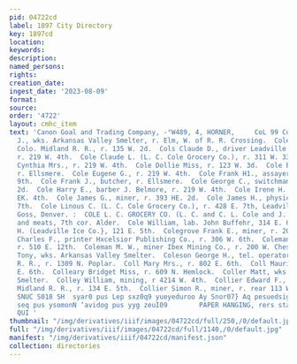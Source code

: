 ```yaml
---
pid: 04722cd
label: 1897 City Directory
key: 1897cd
location: 
keywords: 
description: 
named_persons: 
rights: 
creation_date: 
ingest_date: '2023-08-09'
format: 
source: 
order: '4722'
layout: cmhc_item
text: 'Canon Goal and Trading Company, -°W489, 4, HORNER,     CoL 99 CoOL  Cole Arthur
  J., wks. Arkansas Valley Smelter, r. Elm, W. of R. R. Crossing.  Cole Charles, switchman
  Colo. Midland R. R., r. 135 W. 2d.  Cols Claude D., driver Leadville Hardware Co.,
  r. 219 W. 4th.  Cole Claude L. (L. C. Cole Grocery Co.), r. 311 W. 33d av, Denver.  Cole
  Cynthia Mrs., r. 219 W. 4th.  Cole Dollie Miss, r. 123 W. 3d.  Cole Edgar, ranchman,
  r. Ellsmere.  Cole Eugene G., r. 219 W. 4th.  Cole Frank H1., assayer, r. 116 E.
  9th.  Cole Frank J., butcher, r. Ellsmere.  Cole George C., switchman, r,135 W.
  2d.  Cole Harry E., barber J. Belmore, r. 219 W. 4th.  Cole Irene H. Mis., r. 130
  EK. 4th.  Cole James G., miner, r. 393 HE. 2d.  Cole James H., physician, 114 E.
  7th.  Cole Linous C. (L. C. Cole Grocery Co.), r. 428 E. 7th, Leadville, and 654
  Goss, Denver. :  COLE L. C. GROCERY CO. (L. C. and C. L. Cole and J. A. Ames), groceries
  and meats, 7th cor. Alder.  Cole William, lab. John Buffehr, 314 E. 6th.  Cole William
  H. (Leadville Ice Co.}, 121 E. 5th.  Colegrove Frank E., miner, r. 202 E. 4th.  Coleman
  Charles F., printer Hxcelsior Publishing Co., r. 306 W. 6th.  Coleman Chester, miner,
  r. 510 E. 12th.  Coleman M. W., miner Ibex Mining Co., r. 200 W. Chest- nut.  Colence
  Tony, wks. Arkansas Valley Smelter.  Coleson George H., tel. operator D. & R. G.
  R. R., r. 1309 N. Poplar.  Coll Mary Mrs., r. 802 E. 6th.  Coll Maurice, r. 802
  E. 6th.  Colleary Bridget Miss, r. 609 N. Hemlock.  Coller Matt, wks. Arkansas Valley
  Smelter.  Colley William, mining, r 4214 W. 4th.  Collier Edward F., tel. opr. Colo.
  Midland R. R., r. 134 E. 5th.  Collier Simon R., miner, r. rear 113 W. 6th.     00
  SNUC S018 SH  syar0 pus Lep sxz0q9 yueyeduroo Ay Snor07} Aq pesuedsig BALI JO Y00}g
  seq pus ysomonN ‘avidog pus yyg zeuI09        PAPER HANGING, rers staxer. J, J,
  QUI '
thumbnail: "/img/derivatives/iiif/images/04722cd/full/250,/0/default.jpg"
full: "/img/derivatives/iiif/images/04722cd/full/1140,/0/default.jpg"
manifest: "/img/derivatives/iiif/04722cd/manifest.json"
collection: directories
---
```

